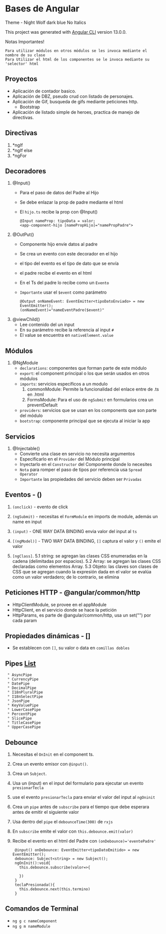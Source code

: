 # Bases de Angular

Theme  - Night Wolf dark blue No Italics

This project was generated with [Angular CLI](https://github.com/angular/angular-cli) version 13.0.0.

Notas Importantes!

    Para utilizar módulos en otros módulos se les invoca mediante el nombre de su clase
    Para Utilizar el html de los componentes se le invoca mediante su 'selector' html

## Proyectos

- Aplicación de contador basico.
- Aplicación de DBZ, pseudo crud con listado de personajes.
- Aplicación de Gif, busqueda de gifs mediante peticiones http.
  - Bootstrap
- Aplicación de listado simple de heroes, practica de manejo de directivas.

## Directivas

1. *ngIf
2. *ngIf else
3. *ngFor

## Decoradores

1. @Input()
    - Para el paso de datos del Padre al Hijo
    - Se debe enlazar la prop de padre mediante el html
    - El `hijo.ts` recibe la prop con @Input()

          @Input nameProp: tipoData = valor;
          <app-component-hijo [namePropHijo]="namePropPadre">

2. @OutPut()
    - Componente hijo envíe datos al padre
    - Se crea un evento con este decorador en el hijo
    - el tipo del evento es el tipo de dato que se envía
    - el padre recibe el evento en el html
    - En el Ts del padre lo recibe como un `Evento`
    - `Importante` usar el `$event` como parámetro
  
          @Output onNameEvent: EventEmitter<tipoDatoEnviado> = new EventEmitter();
          (onNameEvent)="nameEventPadre($event)"

3. @viewChild()
    - Lee contenido del un input
    - En su parámetro recibe la referencia al input `#`
    - El value se encuentra en `nativeElement.value`

## Módulos

1. @NgModule
    - `declarations`: componentes que forman parte de este módulo
    - `export`: el component principal o los que serán usados en otros módulos
    - `imports`: servicios específicos a un modulo
      1. commonModule: Permite la funcionalidad del enlace entre de .ts en .html
      2. FormsModule: Para el uso de `ngSubmit` en formularios crea un preventDefault
    - `providers`: servicios que se usan en los components que son parte del módulo
    - `bootstrap`: componente principal que se ejecuta al iniciar la app

## Servicios

1. @Injectable()
    - Convierte una clase en servicio no necesita argumentos
    - Especificarlo en el `Provider` del Módulo principal
    - Inyectarlo en el `Constructor` del Componente donde lo necesites
    - `Nota` para romper el paso de tipos por referencia usa `Spread Operator`
    - `Importante` las propiedades del servicio deben ser `Privadas`

## Eventos - ()

1. `(onclick)` - evento de click

2. `(ngSubmit)` - necesitas el `FormModule` en imports de module, además un name en input

3. `(input)` - ONE WAY DATA BINDING envia valor del input al `ts`
  
4. `[(ngModel)]` - TWO WAY DATA BINDING, `[]` captura el valor y `()` emite el valor

5. `[ngClass]`.
  5.1 string: se agregan las clases CSS enumeradas en la cadena (delimitadas por espacios).
  5.2 Array: se agregan las clases CSS declaradas como elementos Array.
  5.3 Objeto: las claves son clases de CSS que se agregan cuando la expresión dada en el valor se evalúa como un valor verdadero; de lo contrario, se elimina

## Peticiones HTTP - @angular/common/http

- HttpClientModule, se provee en el appModule
- HttpClient, en el servicio donde se hace la petición
- HttpParams, es parte de @angular/common/http, usa un set("") por cada param

## Propiedades dinámicas - []

- Se establecen con `[]`, su valor o data en `comillas dobles`

## Pipes [List](https://angular.io/api?type=pipe)

     ° AsyncPipe
     ° CurrencyPipe
     ° DatePipe
     ° DecimalPipe
     ° I18nPluralPipe
     ° I18nSelectPipe
     ° JsonPipe
     ° KeyValuePipe
     ° LowerCasePipe
     ° PercentPipe
     ° SlicePipe
     ° TitleCasePipe
     ° UpperCasePipe

<!-- FIXME  -->
## Debounce

1. Necesitas el `OnInit` en el component ts.

2. Crea un evento emisor con `@input()`.

3. Crea un `Subject`.

4. Usa un (input) en el input del formulario para ejecutar un evento `presionarTecla`
  
5. use el evento `presionarTecla` para enviar el valor del input al `ngOninit`
  
6. Crea un `pipe` antes de `subscribe` para el tiempo que debe esperara antes de emitir el siguiente valor
  
7. Usa dentro del `pipe` el `debounceTime(300)` de `rxjs`

8. En `subscribe` emite el valor con `this.debounce.emit(valor)`

9. Recibe el evento en el html del Padre con `(onDebounce)='eventePadre'`

        @input() onDebounce: EventEmitter<tipoDatoEmitido> = new EventEmitter();
        debounce: Subject<string> = new Subject();
        ngOnInit():void{
          this.debounce.subscribe(valor=>{
            
          })
        }
        teclaPresionada(){
          this.debounce.next(this.termino)
        }

## Comandos de Terminal

- `ng g c nameComponent`
- `ng g m nameModule`
